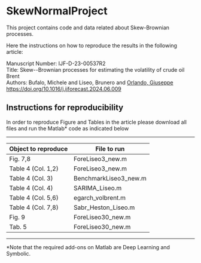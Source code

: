 # SkewNormalProject
This project contains code and data related about Skew-Brownian processes.

Here the instructions on how to reproduce the results in the following article:

Manuscript Number: IJF-D-23-00537R2 \
Title: Skew--Brownian processes for estimating the volatility of crude oil Brent\
Authors: Bufalo, Michele and Liseo, Brunero and [Orlando, Giuseppe](https://orcid.org/0000-0003-2630-5403) \
https://doi.org/10.1016/j.ijforecast.2024.06.009

 
## Instructions for reproducibility

In order to reproduce Figure and Tables in the article please download all files and run the Matlab* code as indicated below

                     
***
| Object to reproduce| File to run           |
|--------------------|-----------------------|
| Fig. 7,8           | ForeLiseo3_new.m      |
| Table 4 (Col. 1,2) | ForeLiseo3_new.m      | 
| Table 4 (Col. 3)   | BenchmarkLiseo3_new.m | 
| Table 4 (Col. 4)   | SARIMA_Liseo.m        | 
| Table 4 (Col. 5,6) | egarch_volbrent.m     | 
| Table 4 (Col. 7,8) | Sabr_Heston_Liseo.m   | 
| Fig. 9             | ForeLiseo30_new.m     | 
| Tab. 5             | ForeLiseo30_new.m     | 
                     
***

*Note that the required add-ons on Matlab are Deep Learning and Symbolic.
